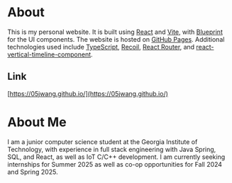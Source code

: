 About
=====
This is my personal website. It is built using [React](https://reactjs.org/) and [Vite](https://vitejs.dev/), with [Blueprint](https://blueprintjs.com/) for the UI components. The website is hosted on [GitHub Pages](https://pages.github.com/). Additional technologies used include [TypeScript](https://www.typescriptlang.org/), [Recoil](https://recoiljs.org/), [React Router](https://reactrouter.com/), and [react-vertical-timeline-component](https://www.npmjs.com/package/react-vertical-timeline-component).

Link
----
[https://05jwang.github.io/](https://05jwang.github.io/)

About Me
========
I am a junior computer science student at the Georgia Institute of Technology, with experience in full stack engineering with Java Spring, SQL, and React, as well as IoT C/C++ development. I am currently seeking internships for Summer 2025 as well as co-op opportunities for Fall 2024 and Spring 2025. 